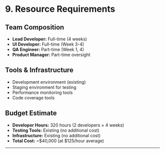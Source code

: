 # 9. Resource Requirements

## Team Composition
- **Lead Developer:** Full-time (4 weeks)
- **UI Developer:** Full-time (Week 3-4)
- **QA Engineer:** Part-time (Week 1, 4)
- **Product Manager:** Part-time oversight

## Tools & Infrastructure
- Development environment (existing)
- Staging environment for testing
- Performance monitoring tools
- Code coverage tools

## Budget Estimate
- **Developer Hours:** 320 hours (2 developers × 4 weeks)
- **Testing Tools:** Existing (no additional cost)
- **Infrastructure:** Existing (no additional cost)
- **Total Cost:** ~$40,000 (at $125/hour average)

---

